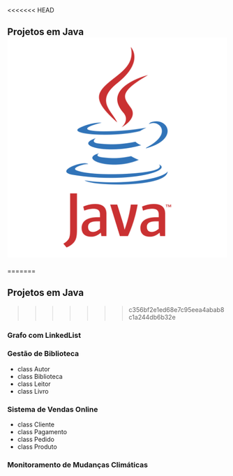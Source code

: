 <<<<<<< HEAD
## Projetos em Java ![icone](image.png)
=======
## Projetos em Java
>>>>>>> c356bf2e1ed68e7c95eea4abab8c1a244db6b32e

### Grafo com LinkedList

### Gestão de Biblioteca
- class Autor
- class Biblioteca
- class Leitor
- class Livro
### Sistema de Vendas Online
- class Cliente
- class Pagamento
- class Pedido
- class Produto
### Monitoramento de Mudanças Climáticas
